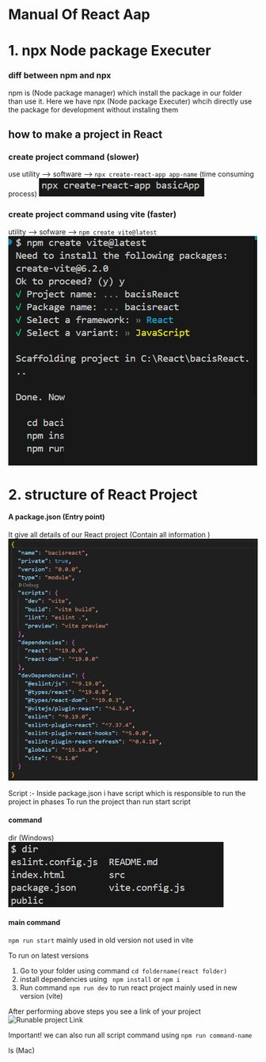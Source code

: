 # Manual Of React Aap

# 1. npx Node package Executer
### diff between npm and npx
npm is (Node package manager) which install the package in our folder than use it. 
Here we have npx (Node package Executer) whcih directly use the package for development without instaling them

## how to make a project in React
### create project command  (slower)
use utility --> software --> ```npx create-react-app app-name```   (time consuming process)
![command to create react app older](image.png)

### create project command using vite  (faster) 
utility --> sofware --> ```npm create vite@latest```
![command to create react app faster](image-1.png)

# 2. structure of React Project

#### A package.json (Entry point)
It give all details of our React project (Contain all information )
![store all Information of our project](image-2.png)

Script :- Inside package.json i have script  which is responsible to run the project in phases
To run the project than run start script
#### command
dir (Windows)
![start command](image-3.png)
#### main command 
```npm run start``` mainly used in old version not used in vite


To run on latest versions 
1. Go to your folder using command ``` cd foldername(react folder) ```
2. install dependencies using ``` npm install``` or ```npm i```
3. Run command ``` npm run dev ``` to run react project mainly used in new version (vite)

After performing above steps you see a link of your project
![Runable project Link](image-5.png)

Important!
 we can also run all script command using ```npm run command-name``` 

ls (Mac)